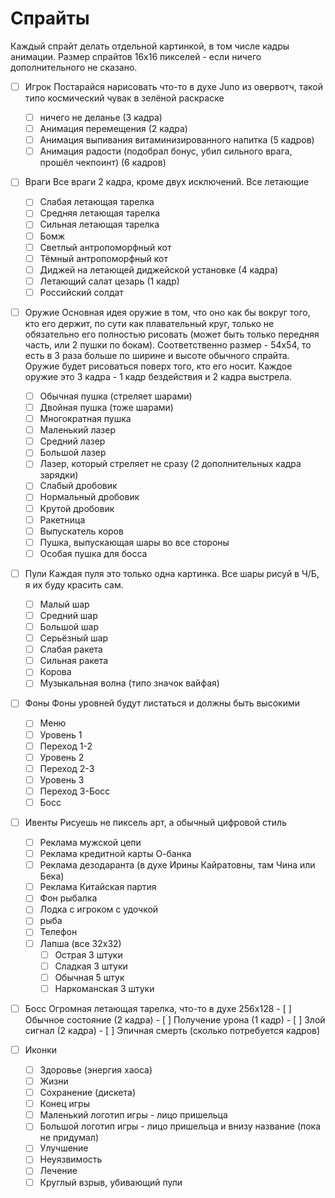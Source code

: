 # Спрайты

Каждый спрайт делать отдельной картинкой, в том числе кадры анимации. Размер
спрайтов 16х16 пикселей - если ничего дополнительного не сказано.

- [ ] Игрок
      Постарайся нарисовать что-то в духе Juno из овервотч, такой типо
      космический чувак в зелёной раскраске
    - [ ] ничего не деланье (3 кадра)
    - [ ] Анимация перемещения (2 кадра)
    - [ ] Анимация выпивания витаминизированного напитка (5 кадров)
    - [ ] Анимация радости (подобрал бонус, убил сильного врага, прошёл чекпоинт) (6 кадров)

- [ ] Враги
      Все враги 2 кадра, кроме двух исключений. Все летающие
    - [ ] Слабая летающая тарелка
    - [ ] Средняя летающая тарелка
    - [ ] Сильная летающая тарелка
    - [ ] Бомж
    - [ ] Светлый антропоморфный кот
    - [ ] Тёмный антропоморфный кот
    - [ ] Диджей на летающей диджейской установке (4 кадра)
    - [ ] Летающий салат цезарь (1 кадр)
    - [ ] Российский солдат

- [ ] Оружие
      Основная идея оружие в том, что оно как бы вокруг того, кто его держит,
      по сути как плавательный круг, только не обязательно его полностью
      рисовать (может быть только передняя часть, или 2 пушки по бокам).
      Соответственно размер - 54х54, то есть в 3 раза больше по ширине и высоте
      обычного спрайта. Оружие будет рисоваться поверх того, кто его носит.
      Каждое оружие это 3 кадра - 1 кадр бездействия и 2 кадра выстрела.
    - [ ] Обычная пушка (стреляет шарами)
    - [ ] Двойная пушка (тоже шарами)
    - [ ] Многократная пушка
    - [ ] Маленький лазер
    - [ ] Средний лазер
    - [ ] Большой лазер
    - [ ] Лазер, который стреляет не сразу (2 дополнительных кадра зарядки)
    - [ ] Слабый дробовик
    - [ ] Нормальный дробовик
    - [ ] Крутой дробовик
    - [ ] Ракетница
    - [ ] Выпускатель коров
    - [ ] Пушка, выпускающая шары во все стороны
    - [ ] Особая пушка для босса

- [ ] Пули
      Каждая пуля это только одна картинка.
      Все шары рисуй в Ч/Б, я их буду красить сам.
    - [ ] Малый шар
    - [ ] Средний шар
    - [ ] Большой шар
    - [ ] Серьёзный шар
    - [ ] Слабая ракета
    - [ ] Сильная ракета
    - [ ] Корова
    - [ ] Музыкальная волна (типо значок вайфая)

- [ ] Фоны
      Фоны уровней будут листаться и должны быть высокими
    - [ ] Меню
    - [ ] Уровень 1
    - [ ] Переход 1-2
    - [ ] Уровень 2
    - [ ] Переход 2-3
    - [ ] Уровень 3
    - [ ] Переход 3-Босс
    - [ ] Босс

- [ ] Ивенты
      Рисуешь не пиксель арт, а обычный цифровой стиль
    - [ ] Реклама мужской цепи
    - [ ] Реклама кредитной карты О-банка
    - [ ] Реклама дезодаранта (в духе Ирины Кайратовны, там Чина или Бека)
    - [ ] Реклама Китайская партия
    - [ ] Фон рыбалка
    - [ ] Лодка с игроком с удочкой
    - [ ] рыба
    - [ ] Телефон
    - [ ] Лапша (все 32х32)
        - [ ] Острая 3 штуки
        - [ ] Сладкая 3 штуки
        - [ ] Обычная 5 штук
        - [ ] Наркоманская 3 штуки

- [ ] Босс
      Огромная летающая тарелка, что-то в духе 256х128
      - [ ] Обычное состояние (2 кадра)
      - [ ] Получение урона (1 кадр)
      - [ ] Злой сигнал (2 кадра)
      - [ ] Эпичная смерть (сколько потребуется кадров)

- [ ] Иконки
    - [ ] Здоровье (энергия хаоса)
    - [ ] Жизни
    - [ ] Сохранение (дискета)
    - [ ] Конец игры
    - [ ] Маленький логотип игры - лицо пришельца
    - [ ] Большой логотип игры - лицо пришельца и внизу название (пока не придумал)
    - [ ] Улучшение
    - [ ] Неуязвимость
    - [ ] Лечение
    - [ ] Круглый взрыв, убивающий пули
